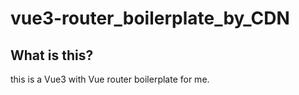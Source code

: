 vue3-router_boilerplate_by_CDN
==============================

What is this?
-------------

this is a Vue3 with Vue router boilerplate for me.
